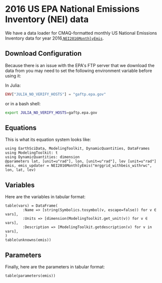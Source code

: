 # 2016 US EPA National Emissions Inventory (NEI) data

We have a data loader for CMAQ-formatted monthly US National Emissions Inventory data for year 2016,[`NEI2016MonthlyEmis`](@ref).

## Download Configuration

Because there is an issue with the EPA's FTP server that we download the data from you may need to set the following environment variable before using it:

In Julia:
```julia
ENV["JULIA_NO_VERIFY_HOSTS"] = "gaftp.epa.gov"
```
or in a bash shell:
```bash
export JULIA_NO_VERIFY_HOSTS=gaftp.epa.gov
```

## Equations

This is what its equation system looks like:

```@example nei2016
using EarthSciData, ModelingToolkit, DynamicQuantities, DataFrames
using ModelingToolkit: t
using DynamicQuantities: dimension
@parameters lat, [unit=u"rad"], lon, [unit=u"rad"], lev [unit=u"rad"]
emis, emis_updater = NEI2016MonthlyEmis("mrggrid_withbeis_withrwc", lon, lat, lev)
```

## Variables

Here are the variables in tabular format:

```@example nei2016
table(vars) = DataFrame(
        :Name => [string(Symbolics.tosymbol(v, escape=false)) for v ∈ vars],
        :Units => [dimension(ModelingToolkit.get_unit(v)) for v ∈ vars],
        :Description => [ModelingToolkit.getdescription(v) for v in vars],
)
table(unknowns(emis))
```

## Parameters

Finally, here are the parameters in tabular format:

```@example nei2016
table(parameters(emis))
```